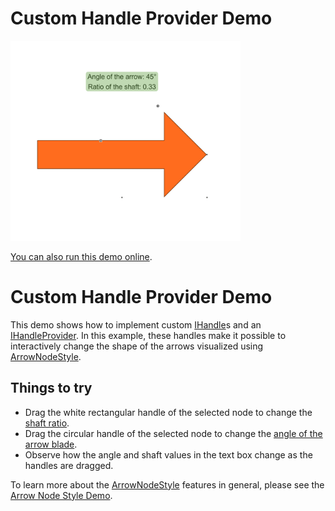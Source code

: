 # Custom Handle Provider Demo

<img src="../../resources/image/custom-handle-provider.png" alt="demo-thumbnail" height="320"/>

[You can also run this demo online](https://live.yworks.com/demos/input/custom-handle-provider/index.html).

# Custom Handle Provider Demo

This demo shows how to implement custom [IHandle](https://docs.yworks.com/yfileshtml/#/api/IHandle)s and an [IHandleProvider](https://docs.yworks.com/yfileshtml/#/api/IHandleProvider). In this example, these handles make it possible to interactively change the shape of the arrows visualized using [ArrowNodeStyle](https://docs.yworks.com/yfileshtml/#/api/ArrowNodeStyle).

## Things to try

- Drag the white rectangular handle of the selected node to change the [shaft ratio](https://docs.yworks.com/yfileshtml/#/api/ArrowNodeStyle#shaftRatio).
- Drag the circular handle of the selected node to change the [angle of the arrow blade](https://docs.yworks.com/yfileshtml/#/api/ArrowNodeStyle#angle).
- Observe how the angle and shaft values in the text box change as the handles are dragged.

To learn more about the [ArrowNodeStyle](https://docs.yworks.com/yfileshtml/#/api/ArrowNodeStyle) features in general, please see the [Arrow Node Style Demo](../../style/arrow-node-style/index.html).

